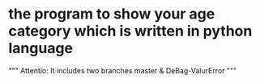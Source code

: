# the program to show your age category which is written in python language

""" Attentio: It includes two branches master & DeBag-ValurError """


           
